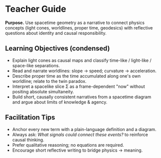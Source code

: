 # Teacher Guide

**Purpose.** Use spacetime geometry as a narrative to connect physics concepts (light cones, worldlines, proper time, geodesics)
with reflective questions about identity and causal responsibility.

## Learning Objectives (condensed)
- Explain light cones as causal maps and classify time-like / light-like / space-like separations.
- Read and narrate worldlines: slope → speed; curvature → acceleration.
- Describe proper time as the time accumulated along one's own worldline; relate to the twin paradox.
- Interpret a spacelike slice Σ as a frame-dependent "now" without positing absolute simultaneity.
- Build short, causally consistent narratives from a spacetime diagram and argue about limits of knowledge & agency.

## Facilitation Tips
- Anchor every new term with a plain-language definition and a diagram.
- Always ask: *What signals could connect these events?* to reinforce causal thinking.
- Prefer qualitative reasoning; no equations are required.
- Encourage short reflective writing to bridge physics → meaning.
